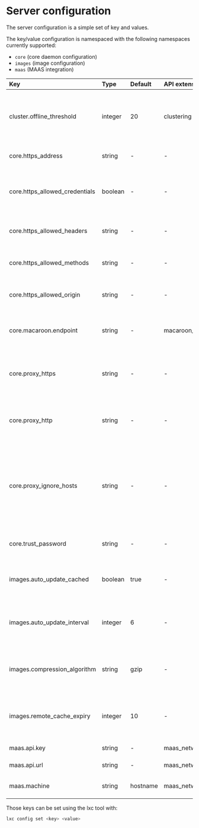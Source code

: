 # Server configuration
The server configuration is a simple set of key and values.

The key/value configuration is namespaced with the following namespaces
currently supported:

 - `core` (core daemon configuration)
 - `images` (image configuration)
 - `maas` (MAAS integration)

Key                             | Type      | Default   | API extension            | Description
:--                             | :---      | :------   | :------------            | :----------
cluster.offline\_threshold      | integer   | 20        | clustering               | Number of seconds after which an unresponsive node is considered offline
core.https\_address             | string    | -         | -                        | Address to bind for the remote API
core.https\_allowed\_credentials| boolean   | -         | -                        | Whether to set Access-Control-Allow-Credentials http header value to "true"
core.https\_allowed\_headers    | string    | -         | -                        | Access-Control-Allow-Headers http header value
core.https\_allowed\_methods    | string    | -         | -                        | Access-Control-Allow-Methods http header value
core.https\_allowed\_origin     | string    | -         | -                        | Access-Control-Allow-Origin http header value
core.macaroon.endpoint          | string    | -         | macaroon\_authentication | URL of the the external authentication endpoint using Macaroons
core.proxy\_https               | string    | -         | -                        | https proxy to use, if any (falls back to HTTPS\_PROXY environment variable)
core.proxy\_http                | string    | -         | -                        | http proxy to use, if any (falls back to HTTP\_PROXY environment variable)
core.proxy\_ignore\_hosts       | string    | -         | -                        | hosts which don't need the proxy for use (similar format to NO\_PROXY, e.g. 1.2.3.4,1.2.3.5, falls back to NO\_PROXY environment variable)
core.trust\_password            | string    | -         | -                        | Password to be provided by clients to setup a trust
images.auto\_update\_cached     | boolean   | true      | -                        | Whether to automatically update any image that LXD caches
images.auto\_update\_interval   | integer   | 6         | -                        | Interval in hours at which to look for update to cached images (0 disables it)
images.compression\_algorithm   | string    | gzip      | -                        | Compression algorithm to use for new images (bzip2, gzip, lzma, xz or none)
images.remote\_cache\_expiry    | integer   | 10        | -                        | Number of days after which an unused cached remote image will be flushed
maas.api.key                    | string    | -         | maas\_network            | API key to manage MAAS
maas.api.url                    | string    | -         | maas\_network            | URL of the MAAS server
maas.machine                    | string    | hostname  | maas\_network            | Name of this LXD host in MAAS

Those keys can be set using the lxc tool with:

```bash
lxc config set <key> <value>
```
